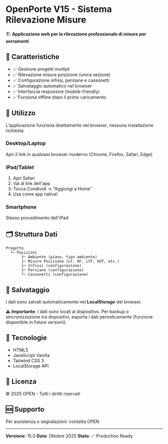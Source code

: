 # OpenPorte V15 - Sistema Rilevazione Misure

🏗️ **Applicazione web per la rilevazione professionale di misure per serramenti**

## 🎯 Caratteristiche

- ✅ Gestione progetti multipli
- ✅ Rilevazione misure posizione (unica sezione)
- ✅ Configurazione infissi, persiane e cassonetti
- ✅ Salvataggio automatico nel browser
- ✅ Interfaccia responsive (mobile-friendly)
- ✅ Funziona offline dopo il primo caricamento

## 📱 Utilizzo

L'applicazione funziona direttamente nel browser, nessuna installazione richiesta.

### Desktop/Laptop
Apri il link in qualsiasi browser moderno (Chrome, Firefox, Safari, Edge)

### iPad/Tablet
1. Apri Safari
2. Vai al link dell'app
3. Tocca Condividi → "Aggiungi a Home"
4. Usa come app nativa!

### Smartphone
Stesso procedimento dell'iPad

## 🗂️ Struttura Dati

```
Progetto
  └─ Posizioni
       ├─ Ambiente (piano, tipo ambiente)
       ├─ Misure Posizione (LF, HF, LVT, HVT, etc.)
       ├─ Infissi (configurazione)
       ├─ Persiane (configurazione)
       └─ Cassonetti (configurazione)
```

## 💾 Salvataggio

I dati sono salvati automaticamente nel **LocalStorage** del browser.

⚠️ **Importante**: I dati sono locali al dispositivo. Per backup o sincronizzazione tra dispositivi, esporta i dati periodicamente (funzione disponibile in future versioni).

## 🔧 Tecnologie

- HTML5
- JavaScript Vanilla
- Tailwind CSS 3
- LocalStorage API

## 📄 Licenza

© 2025 OPEN - Tutti i diritti riservati

## 🆘 Supporto

Per assistenza o segnalazioni: contatta OPEN

---

**Versione**: 15.0
**Data**: Ottobre 2025
**Stato**: ✅ Production Ready
